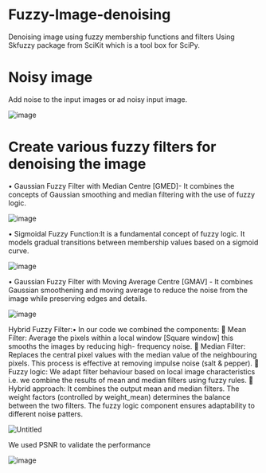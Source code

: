 # Fuzzy-Image-denoising
Denoising image using fuzzy membership functions and filters
Using Skfuzzy package from SciKit which is a tool box for SciPy.




# Noisy image
Add noise to the input images or ad noisy input image.


![image](https://github.com/akriti-02/Fuzzy-Image-denoising/assets/142987817/bff30c0b-d930-4186-8c92-29a844fa5e10)

# Create various fuzzy filters for denoising the image 
 •	 Gaussian Fuzzy Filter with Median Centre [GMED]- It combines the concepts of Gaussian smoothing and median filtering with the use of fuzzy logic.

 
![image](https://github.com/akriti-02/Fuzzy-Image-denoising/assets/142987817/26a67a32-736c-491f-809b-4f589cfce03c)

•	Sigmoidal Fuzzy Function:It is a fundamental concept of fuzzy logic. It models gradual transitions between membership values based on a sigmoid curve. 


![image](https://github.com/akriti-02/Fuzzy-Image-denoising/assets/142987817/17b6f10a-bcff-44f7-9852-d7b3dda3c133)

•	Gaussian Fuzzy Filter with Moving Average Centre [GMAV] - It combines Gaussian smoothening and moving average to reduce the noise from the image while preserving edges and details.


![image](https://github.com/akriti-02/Fuzzy-Image-denoising/assets/142987817/62878b02-0567-4d4f-ae3a-1ee9b3a9ba55)

Hybrid Fuzzy Filter:•	 In our code we combined the components:
	Mean Filter: Average the pixels within a local window [Square window] this smooths the images by reducing high- frequency noise.
	Median Filter: Replaces the central pixel values with the median value of the neighbouring pixels. This process is effective at removing impulse noise (salt & pepper).
	Fuzzy logic: We adapt filter behaviour based on local image characteristics i.e. we combine the results of mean and median filters using fuzzy rules.
	Hybrid approach: It combines the output mean and median filters. The weight factors (controlled by weight_mean) determines the balance between the two filters. The fuzzy logic component ensures adaptability to different noise patters.

![Untitled](https://github.com/akriti-02/Fuzzy-Image-denoising/assets/142987817/4c3d8eed-d910-480f-8d58-74ced3138b13)


We used PSNR to validate the performance


![image](https://github.com/akriti-02/Fuzzy-Image-denoising/assets/142987817/30a55f85-4446-484b-b1a1-f0dfbebcfe86)

